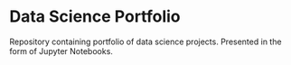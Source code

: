 # Data Science Portfolio

Repository containing portfolio of data science projects. Presented in the form of Jupyter Notebooks.
